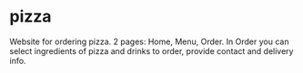 # pizza
Website for ordering pizza. 
2 pages: Home, Menu, Order. 
In Order you can select ingredients of pizza and drinks to order, provide contact and delivery info.
